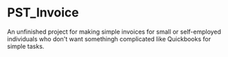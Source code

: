 # PST_Invoice
An unfinished project for making simple invoices for small or self-employed individuals who don't want somethingh complicated like Quickbooks for simple tasks.
